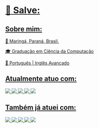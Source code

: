 <div>
  <a href="https://github.com/JoseAugustoValim">
</div>

# :punch: Salve:

<h2>Sobre mim:</h2>

🏡 Maringá, Paraná, Brasil.

🎓 Graduação em Ciência da Computação

💬 Português | Inglês Avançado 

## Atualmente atuo com:
  
<div style="display: inline_block">
  <img src= "https://img.shields.io/badge/java-%23ED8B00.svg?style=for-the-badge&logo=openjdk&logoColor=white" target="_blank">
  <img src= "https://img.shields.io/badge/kotlin-%237F52FF.svg?style=for-the-badge&logo=kotlin&logoColor=white" target="_blank">
  <img src ="https://img.shields.io/badge/spring-%236DB33F.svg?style=for-the-badge&logo=spring&logoColor=white" target="_blank">
  <img src ="https://img.shields.io/badge/postgres-%23316192.svg?style=for-the-badge&logo=postgresql&logoColor=white" target="_blank">
  <img src ="https://img.shields.io/badge/angular-%23DD0031.svg?style=for-the-badge&logo=angular&logoColor=white" target="_blank">
  
</div>
  
  ## Também já atuei com:
<div> 
  <img src= "https://img.shields.io/badge/html5-%23E34F26.svg?style=for-the-badge&logo=html5&logoColor=white" target="_blank">
  <img src= "https://img.shields.io/badge/css3-%231572B6.svg?style=for-the-badge&logo=css3&logoColor=white" target="_blank">
  <img src= "https://img.shields.io/badge/javascript-%23323330.svg?style=for-the-badge&logo=javascript&logoColor=%23F7DF1E" target="_blank">
  <img src= "https://img.shields.io/badge/drupal-%230678BE.svg?style=for-the-badge&logo=drupal&logoColor=white" target="_blank">
  <img src= " https://img.shields.io/badge/jenkins-%232C5263.svg?style=for-the-badge&logo=jenkins&logoColor=white" target="_blank">
    
</div>
<!--
**JoseAugustoValim/JoseAugustoValim** is a ✨ _special_ ✨ repository because its `README.md` (this file) appears on your GitHub profile.

Here are some ideas to get you started:

- 🔭 I’m currently working on ...
- 🌱 I’m currently learning ...
- 👯 I’m looking to collaborate on ...
- 🤔 I’m looking for help with ...
- 💬 Ask me about ...
- 📫 How to reach me: ...
- 😄 Pronouns: ...
- ⚡ Fun fact: ...
-->
